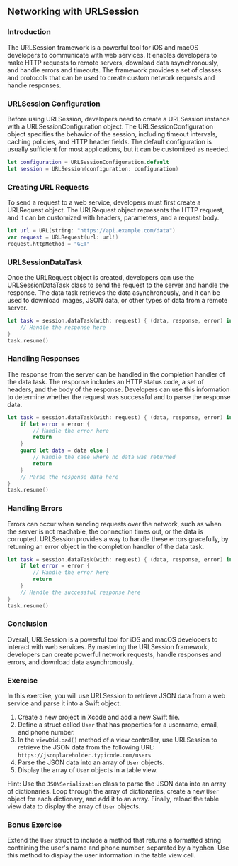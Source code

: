 ## Networking with URLSession

### Introduction

The URLSession framework is a powerful tool for iOS and macOS developers to communicate with web services. It enables developers to make HTTP requests to remote servers, download data asynchronously, and handle errors and timeouts. The framework provides a set of classes and protocols that can be used to create custom network requests and handle responses. 

### URLSession Configuration

Before using URLSession, developers need to create a URLSession instance with a URLSessionConfiguration object. The URLSessionConfiguration object specifies the behavior of the session, including timeout intervals, caching policies, and HTTP header fields. The default configuration is usually sufficient for most applications, but it can be customized as needed.

```swift
let configuration = URLSessionConfiguration.default
let session = URLSession(configuration: configuration)
```

### Creating URL Requests

To send a request to a web service, developers must first create a URLRequest object. The URLRequest object represents the HTTP request, and it can be customized with headers, parameters, and a request body. 

```swift
let url = URL(string: "https://api.example.com/data")
var request = URLRequest(url: url!)
request.httpMethod = "GET"
```

### URLSessionDataTask

Once the URLRequest object is created, developers can use the URLSessionDataTask class to send the request to the server and handle the response. The data task retrieves the data asynchronously, and it can be used to download images, JSON data, or other types of data from a remote server.

```swift
let task = session.dataTask(with: request) { (data, response, error) in
    // Handle the response here
}
task.resume()
```

### Handling Responses

The response from the server can be handled in the completion handler of the data task. The response includes an HTTP status code, a set of headers, and the body of the response. Developers can use this information to determine whether the request was successful and to parse the response data.

```swift
let task = session.dataTask(with: request) { (data, response, error) in
    if let error = error {
        // Handle the error here
        return
    }
    guard let data = data else {
        // Handle the case where no data was returned
        return
    }
    // Parse the response data here
}
task.resume()
```

### Handling Errors

Errors can occur when sending requests over the network, such as when the server is not reachable, the connection times out, or the data is corrupted. URLSession provides a way to handle these errors gracefully, by returning an error object in the completion handler of the data task.

```swift
let task = session.dataTask(with: request) { (data, response, error) in
    if let error = error {
        // Handle the error here
        return
    }
    // Handle the successful response here
}
task.resume()
```

### Conclusion

Overall, URLSession is a powerful tool for iOS and macOS developers to interact with web services. By mastering the URLSession framework, developers can create powerful network requests, handle responses and errors, and download data asynchronously.



### Exercise

In this exercise, you will use URLSession to retrieve JSON data from a web service and parse it into a Swift object. 

1. Create a new project in Xcode and add a new Swift file. 
2. Define a struct called `User` that has properties for a username, email, and phone number. 
3. In the `viewDidLoad()` method of a view controller, use URLSession to retrieve the JSON data from the following URL: `https://jsonplaceholder.typicode.com/users`
4. Parse the JSON data into an array of `User` objects.
5. Display the array of `User` objects in a table view.

Hint: Use the `JSONSerialization` class to parse the JSON data into an array of dictionaries. Loop through the array of dictionaries, create a new `User` object for each dictionary, and add it to an array. Finally, reload the table view data to display the array of `User` objects.

### Bonus Exercise

Extend the `User` struct to include a method that returns a formatted string containing the user's name and phone number, separated by a hyphen. Use this method to display the user information in the table view cell.
